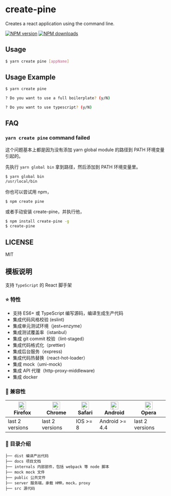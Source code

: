 # create-pine

Creates a react application using the command line.

[![NPM version](https://img.shields.io/npm/v/create-pine.svg?style=flat)](https://npmjs.org/package/create-pine) [![NPM downloads](http://img.shields.io/npm/dm/create-pine.svg?style=flat)](https://npmjs.org/package/create-pine)

## Usage

```bash
$ yarn create pine [appName]
```

## Usage Example

```bash
$ yarn create pine

? Do you want to use a full boilerplate? (y/N)

? Do you want to use typescript? (y/N)
```

## FAQ

### `yarn create pine` command failed

这个问题基本上都是因为没有添加 yarn global module 的路径到 PATH 环境变量引起的。

先执行 `yarn global bin` 拿到路径，然后添加到 PATH 环境变量里。

```bash
$ yarn global bin
/usr/local/bin
```

你也可以尝试用 npm，

```bash
$ npm create pine
```

或者手动安装 create-pine，并执行他，

```bash
$ npm install create-pine -g
$ create-pine
```

## LICENSE

MIT

## 模板说明

支持 `TypeScript` 的 React 脚手架

### :star: 特性

- 支持 ES6+ 或 TypeScript 编写源码，编译生成生产代码
- 集成代码风格校验 (eslint)
- 集成单元测试环境（jest+enzyme）
- 集成测试覆盖率（istanbul）
- 集成 git commit 校验（lint-staged）
- 集成代码格式化（prettier)
- 集成后台服务（express)
- 集成代码热替换（react-hot-loader）
- 集成 mock（umi-mock)
- 集成 API 代理（http-proxy-middleware)
- 集成 docker

### :pill: 兼容性

| [<img src="https://raw.githubusercontent.com/alrra/browser-logos/master/src/firefox/firefox_48x48.png" alt="Firefox" width="24px" height="24px" />](http://godban.github.io/browsers-support-badges/)</br>Firefox | [<img src="https://raw.githubusercontent.com/alrra/browser-logos/master/src/chrome/chrome_48x48.png" alt="Chrome" width="24px" height="24px" />](http://godban.github.io/browsers-support-badges/)</br>Chrome | [<img src="https://raw.githubusercontent.com/alrra/browser-logos/master/src/safari/safari_48x48.png" alt="Safari" width="24px" height="24px" />](http://godban.github.io/browsers-support-badges/)</br>Safari | [<img src="https://browserl.ist/images/android.png" alt="Safari" width="24px" height="24px" />](http://godban.github.io/browsers-support-badges/)</br>Android | [<img src="https://raw.githubusercontent.com/alrra/browser-logos/master/src/opera/opera_48x48.png" alt="Opera" width="24px" height="24px" />](http://godban.github.io/browsers-support-badges/)</br>Opera |
| --- | --- | --- | --- | --- |
| last 2 versions | last 2 versions | IOS >= 8 | Android >= 4.4 | last 2 versions |

### :open_file_folder: 目录介绍

    ├── dist 编译产出代码
    ├── docs 项目文档
    ├── internals 内部部件，包括 webpack 等 node 脚本
    ├── mock mock 文件
    ├── public 公共文件
    ├── server 服务端，承载 HMR，mock，proxy
    ├── src 源代码